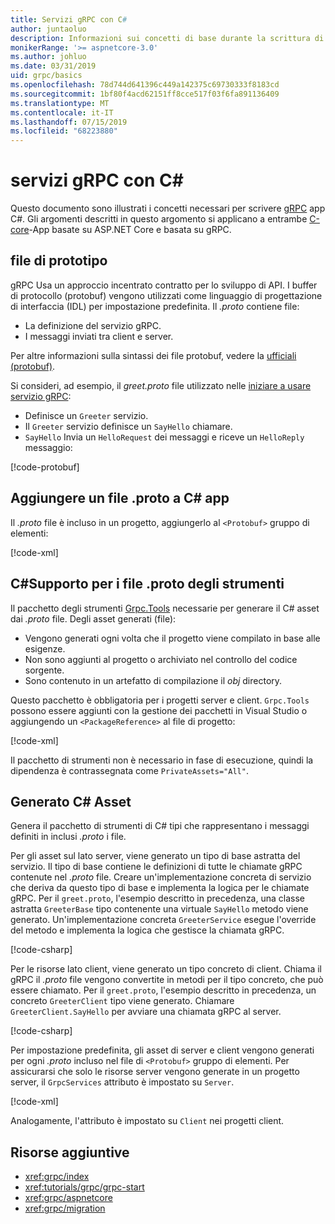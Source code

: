 ```yaml
---
title: Servizi gRPC con C#
author: juntaoluo
description: Informazioni sui concetti di base durante la scrittura di servizi gRPC con C#.
monikerRange: '>= aspnetcore-3.0'
ms.author: johluo
ms.date: 03/31/2019
uid: grpc/basics
ms.openlocfilehash: 78d744d641396c449a142375c69730333f8183cd
ms.sourcegitcommit: 1bf80f4acd62151ff8cce517f03f6fa891136409
ms.translationtype: MT
ms.contentlocale: it-IT
ms.lasthandoff: 07/15/2019
ms.locfileid: "68223880"
---
```

# <a name="grpc-services-with-c"></a>servizi gRPC con C\#

Questo documento sono illustrati i concetti necessari per scrivere [gRPC](https://grpc.io/docs/guides/) app C#. Gli argomenti descritti in questo argomento si applicano a entrambe [C-core](https://grpc.io/blog/grpc-stacks)-App basate su ASP.NET Core e basata su gRPC.

## <a name="proto-file"></a>file di prototipo

gRPC Usa un approccio incentrato contratto per lo sviluppo di API. I buffer di protocollo (protobuf) vengono utilizzati come linguaggio di progettazione di interfaccia (IDL) per impostazione predefinita. Il *.proto* contiene file:

* La definizione del servizio gRPC.
* I messaggi inviati tra client e server.

Per altre informazioni sulla sintassi dei file protobuf, vedere la [ufficiali (protobuf)](https://developers.google.com/protocol-buffers/docs/proto3).

Si consideri, ad esempio, il *greet.proto* file utilizzato nelle [iniziare a usare servizio gRPC](xref:tutorials/grpc/grpc-start):

* Definisce un `Greeter` servizio.
* Il `Greeter` servizio definisce un `SayHello` chiamare.
* `SayHello` Invia un `HelloRequest` dei messaggi e riceve un `HelloReply` messaggio:

[!code-protobuf[](~/tutorials//grpc/grpc-start/sample/GrpcGreeter/Protos/greet.proto)]

## <a name="add-a-proto-file-to-a-c-app"></a>Aggiungere un file .proto a C\# app

Il *.proto* file è incluso in un progetto, aggiungerlo al `<Protobuf>` gruppo di elementi:

[!code-xml[](~/tutorials/grpc/grpc-start/sample/GrpcGreeter/GrpcGreeter.csproj?highlight=2&range=7-9)]

## <a name="c-tooling-support-for-proto-files"></a>C#Supporto per i file .proto degli strumenti

Il pacchetto degli strumenti [Grpc.Tools](https://www.nuget.org/packages/Grpc.Tools/) necessarie per generare il C# asset dai *.proto* file. Degli asset generati (file):

* Vengono generati ogni volta che il progetto viene compilato in base alle esigenze.
* Non sono aggiunti al progetto o archiviato nel controllo del codice sorgente.
* Sono contenuto in un artefatto di compilazione il *obj* directory.

Questo pacchetto è obbligatoria per i progetti server e client. `Grpc.Tools` possono essere aggiunti con la gestione dei pacchetti in Visual Studio o aggiungendo un `<PackageReference>` al file di progetto:

[!code-xml[](~/tutorials/grpc/grpc-start/sample/GrpcGreeter/GrpcGreeter.csproj?highlight=1&range=15)]

Il pacchetto di strumenti non è necessario in fase di esecuzione, quindi la dipendenza è contrassegnata come `PrivateAssets="All"`.

## <a name="generated-c-assets"></a>Generato C# Asset

Genera il pacchetto di strumenti di C# tipi che rappresentano i messaggi definiti in inclusi *.proto* i file.

Per gli asset sul lato server, viene generato un tipo di base astratta del servizio. Il tipo di base contiene le definizioni di tutte le chiamate gRPC contenute nel *.proto* file. Creare un'implementazione concreta di servizio che deriva da questo tipo di base e implementa la logica per le chiamate gRPC. Per il `greet.proto`, l'esempio descritto in precedenza, una classe astratta `GreeterBase` tipo contenente una virtuale `SayHello` metodo viene generato. Un'implementazione concreta `GreeterService` esegue l'override del metodo e implementa la logica che gestisce la chiamata gRPC.

[!code-csharp[](~/tutorials//grpc/grpc-start/sample/GrpcGreeter/Services/GreeterService.cs?name=snippet)]

Per le risorse lato client, viene generato un tipo concreto di client. Chiama il gRPC il *.proto* file vengono convertite in metodi per il tipo concreto, che può essere chiamato. Per il `greet.proto`, l'esempio descritto in precedenza, un concreto `GreeterClient` tipo viene generato. Chiamare `GreeterClient.SayHello` per avviare una chiamata gRPC al server.

[!code-csharp[](~/tutorials//grpc/grpc-start/sample/GrpcGreeterClient/Program.cs?highlight=5-8&name=snippet)]

Per impostazione predefinita, gli asset di server e client vengono generati per ogni *.proto* incluso nel file di `<Protobuf>` gruppo di elementi. Per assicurarsi che solo le risorse server vengono generate in un progetto server, il `GrpcServices` attributo è impostato su `Server`.

[!code-xml[](~/tutorials//grpc/grpc-start/sample/GrpcGreeter/GrpcGreeter.csproj?highlight=2&range=7-9)]

Analogamente, l'attributo è impostato su `Client` nei progetti client.

## <a name="additional-resources"></a>Risorse aggiuntive

* <xref:grpc/index>
* <xref:tutorials/grpc/grpc-start>
* <xref:grpc/aspnetcore>
* <xref:grpc/migration>
